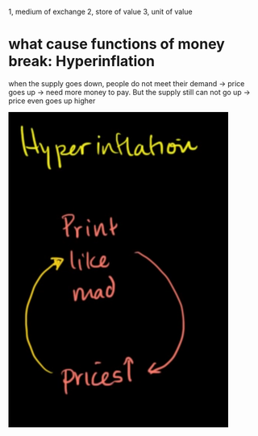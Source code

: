 1, medium of exchange
2, store of value
3, unit of value

# what cause functions of money break: Hyperinflation

when the supply goes down, people do not meet their demand -> price goes up -> need more money to pay. But the supply still can not go up -> price even goes up higher

![](2023-08-08-11-52-40.png)